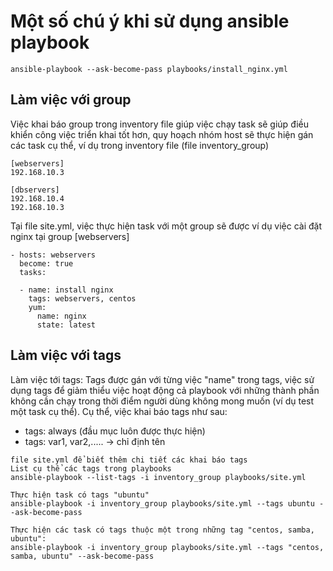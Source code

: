 <H1>Một số chú ý khi sử dụng ansible playbook</H1>

```
ansible-playbook --ask-become-pass playbooks/install_nginx.yml
```
<h2> Làm việc với group </h2>

Việc khai báo group trong inventory file giúp việc chạy task sẽ giúp điều khiển công việc triển khai tốt hơn, quy hoạch nhóm host sẽ thực hiện gán các task cụ thể, ví dụ trong inventory file (file inventory_group)
```
[webservers]
192.168.10.3

[dbservers]
192.168.10.4
192.168.10.3
```

Tại file site.yml, việc thực hiện task với một group sẽ được ví dụ việc cài đặt nginx tại group [webservers]

```
- hosts: webservers
  become: true
  tasks:
  
  - name: install nginx
    tags: webservers, centos
    yum:
      name: nginx
      state: latest
```

<h2> Làm việc với tags</h2>

Làm việc tới tags: Tags được gán với từng việc "name" trong tags, việc sử dụng tags để giảm thiểu việc hoạt động cả playbook với những thành phần không cần chạy trong thời điểm người dùng không mong muốn (ví dụ test một task cụ thể). Cụ thể, việc khai báo tags như sau:
- tags: always (đầu mục luôn được thực hiện)
- tags: var1, var2,..... -> chỉ định tên

```
file site.yml để biết thêm chi tiết các khai báo tags
List cụ thể các tags trong playbooks 
ansible-playbook --list-tags -i inventory_group playbooks/site.yml
```

```
Thực hiện task có tags "ubuntu"
ansible-playbook -i inventory_group playbooks/site.yml --tags ubuntu --ask-become-pass
```

```
Thực hiện các task có tags thuộc một trong những tag "centos, samba, ubuntu":
ansible-playbook -i inventory_group playbooks/site.yml --tags "centos, samba, ubuntu" --ask-become-pass
```
